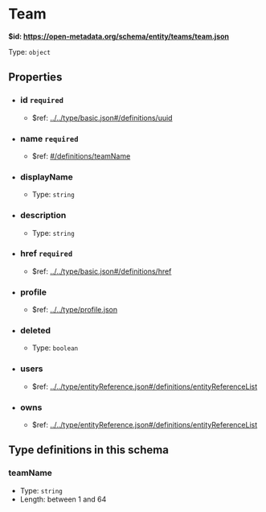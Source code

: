 # Team

<b id="https/open-metadata.org/schema/entity/teams/team.json">&#36;id: https://open-metadata.org/schema/entity/teams/team.json </b>

Type: `object`

## Properties
 - ### id `required`
	 - &#36;ref: [../../type/basic.json#/definitions/uuid](../types/basic.md#uuid)
 - ### name `required`
	 - &#36;ref: [#/definitions/teamName](#teamname)
 - ### displayName
	 - Type: `string`
 - ### description
	 - Type: `string`
 - ### href `required`
	 - &#36;ref: [../../type/basic.json#/definitions/href](../types/basic.md#href)
 - ### profile
	 - &#36;ref: [../../type/profile.json](../types/profile.md)
 - ### deleted
	 - Type: `boolean`
 - ### users
	 - &#36;ref: [../../type/entityReference.json#/definitions/entityReferenceList](../types/entityreference.md#entityreferencelist)
 - ### owns
	 - &#36;ref: [../../type/entityReference.json#/definitions/entityReferenceList](../types/entityreference.md#entityreferencelist)


## Type definitions in this schema
### teamName

 - Type: `string`
 - Length: between 1 and 64


